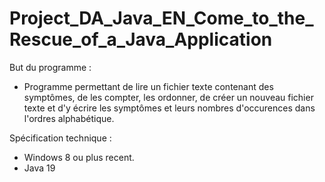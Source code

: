 # Project_DA_Java_EN_Come_to_the_Rescue_of_a_Java_Application

But du programme :

- Programme permettant de lire un fichier texte contenant des symptômes, de les compter, les ordonner, de créer un nouveau fichier texte et d'y écrire les symptômes et leurs nombres d'occurences dans l'ordres alphabétique.

Spécification technique : 

- Windows 8 ou plus recent.
- Java 19